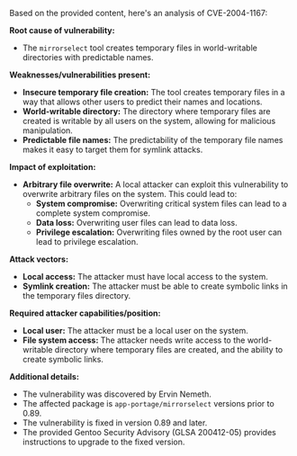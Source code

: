 Based on the provided content, here's an analysis of CVE-2004-1167:

**Root cause of vulnerability:**

- The `mirrorselect` tool creates temporary files in world-writable directories with predictable names.

**Weaknesses/vulnerabilities present:**

- **Insecure temporary file creation:** The tool creates temporary files in a way that allows other users to predict their names and locations.
- **World-writable directory:** The directory where temporary files are created is writable by all users on the system, allowing for malicious manipulation.
- **Predictable file names:** The predictability of the temporary file names makes it easy to target them for symlink attacks.

**Impact of exploitation:**

- **Arbitrary file overwrite:** A local attacker can exploit this vulnerability to overwrite arbitrary files on the system. This could lead to:
    - **System compromise:** Overwriting critical system files can lead to a complete system compromise.
    - **Data loss:** Overwriting user files can lead to data loss.
    - **Privilege escalation:** Overwriting files owned by the root user can lead to privilege escalation.

**Attack vectors:**

- **Local access:** The attacker must have local access to the system.
- **Symlink creation:** The attacker must be able to create symbolic links in the temporary files directory.

**Required attacker capabilities/position:**

- **Local user:** The attacker must be a local user on the system.
- **File system access:** The attacker needs write access to the world-writable directory where temporary files are created, and the ability to create symbolic links.

**Additional details:**

- The vulnerability was discovered by Ervin Nemeth.
- The affected package is `app-portage/mirrorselect` versions prior to 0.89.
- The vulnerability is fixed in version 0.89 and later.
- The provided Gentoo Security Advisory (GLSA 200412-05) provides instructions to upgrade to the fixed version.